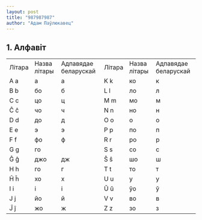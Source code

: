 ```yaml
---
layout: post
title: "987987987"
author: "Адам Паўлюкавец"
---
```



## 1. Алфавіт

|        |              |                      |        |              |                      |
| ------ | ------------ | -------------------- | ------ | ------------ | -------------------- |
| Літара | Назва літары | Адпавядае беларускай | Літара | Назва літары | Адпавядае беларускай |
| A a    | а            | а                    | K k    | ко           | к                    |
| B b    | бо           | б                    | L l    | ло           | л                    |
| C c    | цо           | ц                    | M m    | мо           | м                    |
| Ĉ ĉ    | чо           | ч                    | N n    | но           | н                    |
| D d    | до           | д                    | O o    | о            | о                    |
| E e    | э            | э                    | P p    | по           | п                    |
| F f    | фо           | ф                    | R r    | ро           | р                    |
| G g    | го           |                      | S s    | со           | с                    |
| Ĝ ĝ    | джо          | дж                   | Ŝ ŝ    | шо           | ш                    |
| H h    | го           | г                    | T t    | то           | т                    |
| Ĥ ĥ    | хо           | х                    | U u    | у            | у                    |
| I i    | і            | і                    | Ŭ ŭ    | ўо           | ў                    |
| J j    | йо           | й                    | V v    | во           | в                    |
| Ĵ ĵ    | жо           | ж                    | Z z    | зо           | з                    |
